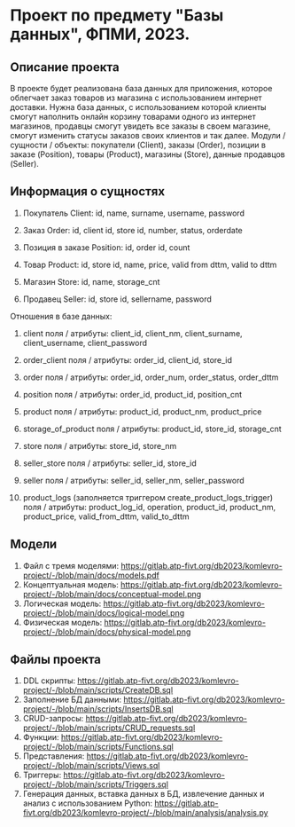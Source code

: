 # Проект по предмету "Базы данных", ФПМИ, 2023.

## Описание проекта
В проекте будет реализована база данных для приложения, которое облегчает заказ товаров из магазина с использованием интернет доставки.
Нужна база данных, с использованием которой клиенты смогут наполнить онлайн корзину товарами одного из интернет магазинов,
продавцы смогут увидеть все заказы в своем магазине, смогут изменить статусы заказов своих клиентов и так далее.
Модули / сущности / объекты: покупатели (Client), заказы (Order), позиции в заказе (Position),
товары (Product), магазины (Store), данные продавцов (Seller).
 
## Информация о сущностях
1. Покупатель Client:
id, name, surname, username, password

2. Заказ Order:
id, client id, store id, number, status, orderdate

3. Позиция в заказе Position:
id, order id, count

4. Товар Product:
id, store id, name, price, valid from dttm, valid to dttm

5. Магазин Store:
id, name, storage_cnt

6. Продавец Seller:
id, store id, sellername, password



Отношения в базе данных:
1) client
поля / атрибуты: client_id, client_nm, client_surname, client_username, client_password

2) order_client
поля / атрибуты: order_id, client_id, store_id

3) order
поля / атрибуты: order_id, order_num, order_status, order_dttm

4) position
поля / атрибуты: order_id, product_id, position_cnt

5) product
поля / атрибуты: product_id, product_nm, product_price

6) storage_of_product
поля / атрибуты: product_id, store_id, storage_cnt

7) store
поля / атрибуты: store_id, store_nm

8) seller_store
поля / атрибуты: seller_id, store_id

9) seller
поля / атрибуты: seller_id, seller_nm, seller_password

10) product_logs (заполняется триггером create_product_logs_trigger)
поля / атрибуты: product_log_id, operation, product_id, product_nm, product_price, valid_from_dttm, valid_to_dttm

## Модели
1. Файл с тремя моделями: https://gitlab.atp-fivt.org/db2023/komlevro-project/-/blob/main/docs/models.pdf
2. Концептуальная модель: https://gitlab.atp-fivt.org/db2023/komlevro-project/-/blob/main/docs/conceptual-model.png
4. Логическая модель: https://gitlab.atp-fivt.org/db2023/komlevro-project/-/blob/main/docs/logical-model.png
4. Физическая модель: https://gitlab.atp-fivt.org/db2023/komlevro-project/-/blob/main/docs/physical-model.png

## Файлы проекта
1. DDL скрипты: https://gitlab.atp-fivt.org/db2023/komlevro-project/-/blob/main/scripts/CreateDB.sql
2. Заполнение БД данными: https://gitlab.atp-fivt.org/db2023/komlevro-project/-/blob/main/scripts/InsertsDB.sql
3. CRUD-запросы: https://gitlab.atp-fivt.org/db2023/komlevro-project/-/blob/main/scripts/CRUD_requests.sql
4. Функции: https://gitlab.atp-fivt.org/db2023/komlevro-project/-/blob/main/scripts/Functions.sql
5. Представления: https://gitlab.atp-fivt.org/db2023/komlevro-project/-/blob/main/scripts/Views.sql
6. Триггеры: https://gitlab.atp-fivt.org/db2023/komlevro-project/-/blob/main/scripts/Triggers.sql
7. Генерация данных, вставка данных в БД, извлечение данных и анализ с использованием Python: https://gitlab.atp-fivt.org/db2023/komlevro-project/-/blob/main/analysis/analysis.py


